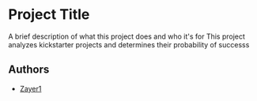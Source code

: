 
# Project Title

A brief description of what this project does and who it's for
This project analyzes kickstarter projects and determines their probability of successs

## Authors

- [Zayer1](https://github.com/Zayer1)

